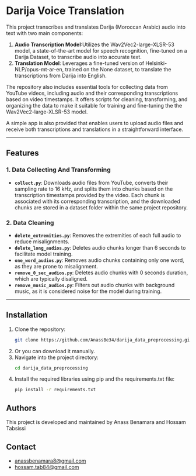 # Darija Voice Translation

This project transcribes and translates Darija (Moroccan Arabic) audio into text with two main components:

1. **Audio Transcription Model**:Utilizes the Wav2Vec2-large-XLSR-53 model, a state-of-the-art model for speech recognition, fine-tuned on a Darija Dataset, to transcribe audio into accurate text.
2. **Translation Model**: Leverages a fine-tuned version of Helsinki-NLP/opus-mt-ar-en, trained on the None dataset, to translate the transcriptions from Darija into English.

The repository also includes essential tools for collecting data from YouTube videos, including audio and their corresponding transcriptions based on video timestamps. It offers scripts for cleaning, transforming, and organizing the data to make it suitable for training and fine-tuning the the Wav2Vec2-large-XLSR-53 model.

A simple app is also provided that enables users to upload audio files and receive both transcriptions and translations in a straightforward interface.

---

## Features

### **1. Data Collecting And Transforming**
- **`collect.py`**: Downloads audio files from YouTube, converts their sampling rate to 16 kHz, and splits them into chunks based on the transcription timestamps provided by the video. Each chunk is associated with its corresponding transcription, and the downloaded chunks are stored in a dataset folder within the same project repository.

### 2. Data Cleaning 
- **`delete_extremities.py`**: Removes the extremities of each full audio to reduce misalignments.
- **`delete_long_audios.py`**: Deletes audio chunks longer than 6 seconds to facilitate model training.
- **`one_word_audios.py`**: Removes audio chunks containing only one word, as they are prone to misalignment.
- **`remove_0_sec_audios.py`**: Deletes audio chunks with 0 seconds duration, which are typically disaligned.
- **`remove_music_audios.py`**: Filters out audio chunks with background music, as it is considered noise for the model during training.

---

## Installation

1. Clone the repository:
   ```bash
   git clone https://github.com/AnassBe34/darija_data_preprocessing.git
2. Or you can download it manually.
3. Navigate into the project directory:
   ```bash
   cd darija_data_preprocessing
4. Install the required libraries using pip and the requirements.txt file:
   ```bash
   pip install -r requirements.txt
## Authors

This project is developed and maintained by Anass Benamara and Hossam Tabsissi

## Contact 

- anassbenamara8@gmail.com
- hossam.tab84@gmail.com

